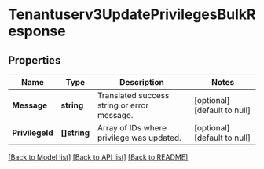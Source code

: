 # Tenantuserv3UpdatePrivilegesBulkResponse

## Properties
Name | Type | Description | Notes
------------ | ------------- | ------------- | -------------
**Message** | **string** | Translated success string or error message. | [optional] [default to null]
**PrivilegeId** | **[]string** | Array of IDs where privilege was updated. | [optional] [default to null]

[[Back to Model list]](../README.md#documentation-for-models) [[Back to API list]](../README.md#documentation-for-api-endpoints) [[Back to README]](../README.md)


